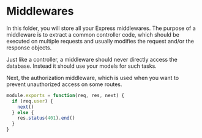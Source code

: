 # Middlewares

In this folder, you will store all your Express middlewares. The purpose of a middleware is to extract a common controller code, which should be executed on multiple requests and usually modifies the request and/or the response objects.

Just like a controller, a middleware should never directly access the database. Instead it should use your models for such tasks.

Next, the authorization middleware, which is used when you want to prevent unauthorized access on some routes.

```javascript
module.exports = function(req, res, next) {
  if (req.user) {
    next()
  } else {
    res.status(401).end()
  }
}
